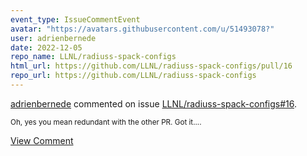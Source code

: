 ```yaml
---
event_type: IssueCommentEvent
avatar: "https://avatars.githubusercontent.com/u/51493078?"
user: adrienbernede
date: 2022-12-05
repo_name: LLNL/radiuss-spack-configs
html_url: https://github.com/LLNL/radiuss-spack-configs/pull/16
repo_url: https://github.com/LLNL/radiuss-spack-configs
---
```


<a href='https://github.com/adrienbernede' target='_blank'>adrienbernede</a> commented on issue <a href='https://github.com/LLNL/radiuss-spack-configs/pull/16' target='_blank'>LLNL/radiuss-spack-configs#16</a>.

<small>Oh, yes you mean redundant with the other PR. Got it....</small>

<a href='https://github.com/LLNL/radiuss-spack-configs/pull/16' target='_blank'>View Comment</a>